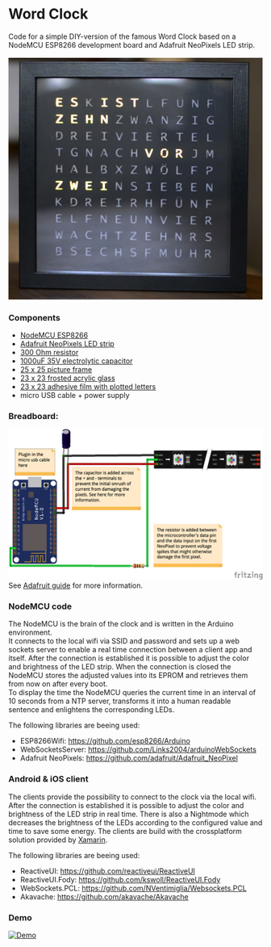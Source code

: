 # Word Clock

Code for a simple DIY-version of the famous Word Clock based on a NodeMCU ESP8266 development board and Adafruit NeoPixels LED strip.
<br>
<br>
![alt text](design/clock.jpg "Breadboard")

### Components
- [NodeMCU ESP8266](https://www.amazon.de/gp/product/B074Q2WM1Y/ref=oh_aui_detailpage_o04_s00?ie=UTF8&psc=1)
- [Adafruit NeoPixels LED strip](https://www.adafruit.com/product/1138)
- [300 Ohm resistor](https://www.amazon.de/gp/product/B009XOP5WM/ref=oh_aui_detailpage_o08_s00?ie=UTF8&psc=1)
- [1000uF 35V electrolytic capacitor](https://www.amazon.de/gp/product/B00ZBU6D5K/ref=oh_aui_detailpage_o07_s00?ie=UTF8&psc=1)
- [25 x 25 picture frame](https://www.amazon.de/IKEA-RIBBA-Rahmen-schwarz-23x23x4/dp/B00KGBMB6O/ref=pd_sim_201_1?_encoding=UTF8&psc=1&refRID=A74KY0ZYZ64R8BQ1XT98)
- [23 x 23 frosted acrylic glass](https://expresszuschnitt.de/PLEXIGLAS-weiss-milchglas)
- [23 x 23 adhesive film with plotted letters](https://github.com/TobiasBuchholz/WordClock/blob/master/design/letters_front.pdf)
- micro USB cable + power supply

### Breadboard:

![alt text](design/breadboard.png "Breadboard")
See [Adafruit guide](https://learn.adafruit.com/adafruit-neopixel-uberguide/powering-neopixels) for more information.

### NodeMCU code
The NodeMCU is the brain of the clock and is written in the Arduino environment.<br>
It connects to the local wifi via SSID and password and sets up a web sockets server to enable a real time connection between a client app and itself. After the connection is established it is possible to adjust the color and brightness of the LED strip. When the connection is closed the NodeMCU stores the adjusted values into its EPROM and retrieves them from now on after every boot.<br>
To display the time the NodeMCU queries the current time in an interval of 10 seconds from a NTP server, transforms it into a human readable sentence and enlightens the corresponding LEDs.

The following libraries are beeing used:
- ESP8266Wifi: https://github.com/esp8266/Arduino
- WebSocketsServer: https://github.com/Links2004/arduinoWebSockets
- Adafruit NeoPixels: https://github.com/adafruit/Adafruit_NeoPixel

### Android & iOS client
The clients provide the possibility to connect to the clock via the local wifi. After the connection is established it is possible to adjust the color and brightness of the LED strip in real time. There is also a Nightmode which decreases the brightness of the LEDs according to the configured value and time to save some energy. The clients are build with the crossplatform solution provided by [Xamarin](https://developer.xamarin.com/).

The following libraries are beeing used:
- ReactiveUI: https://github.com/reactiveui/ReactiveUI
- ReactiveUI.Fody: https://github.com/kswoll/ReactiveUI.Fody
- WebSockets.PCL: https://github.com/NVentimiglia/Websockets.PCL
- Akavache: https://github.com/akavache/Akavache

### Demo
[![Demo](https://j.gifs.com/0VAnq7.gif)](https://www.youtube.com/watch?v=xTer7YWEIt0)
